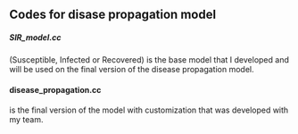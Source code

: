 ## Codes for disase propagation model

##### SIR_model.cc
(Susceptible, Infected or Recovered) is the base model that I developed and will be used on the final version of the disease propagation model.

#### disease_propagation.cc
is the final version of the model with customization that was developed with my team.

